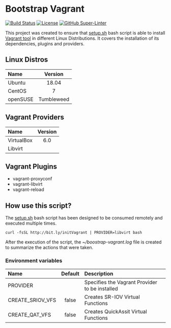 # Bootstrap Vagrant
[![Build Status](https://travis-ci.org/electrocucaracha/bootstrap-vagrant.png)](https://travis-ci.org/electrocucaracha/bootstrap-vagrant)
[![License](https://img.shields.io/badge/License-Apache%202.0-blue.svg)](https://opensource.org/licenses/Apache-2.0)
[![GitHub Super-Linter](https://github.com/electrocucaracha/bootstrap-vagrant/workflows/Lint%20Code%20Base/badge.svg)](https://github.com/marketplace/actions/super-linter)

This project was created to ensure that [setup.sh](setup.sh)
bash script is able to install [Vagrant tool][1] in different Linux
Distributions. It covers the installation of its dependencies, plugins
and providers.

## Linux Distros

| Name       | Version    |
|:-----------|:----------:|
| Ubuntu     | 18.04      |
| CentOS     | 7          |
| openSUSE   | Tumbleweed |

## Vagrant Providers

| Name       | Version |
|:-----------|:-------:|
| VirtualBox | 6.0     |
| Libvirt    |         |

## Vagrant Plugins

* vagrant-proxyconf
* vagrant-libvirt
* vagrant-reload

## How use this script?

The [setup.sh](setup.sh) bash script has been designed to be consumed
remotely and executed multiple times.

    curl -fsSL http://bit.ly/initVagrant | PROVIDER=libvirt bash

After the execution of the script, the *~/boostrap-vagrant.log* file
is created to summarize the actions that were taken.

### Environment variables

| Name                   | Default | Description                                         |
|:-----------------------|:-------:|:----------------------------------------------------|
| PROVIDER               |         | Specifies the Vagrant Provider to be installed      |
| CREATE_SRIOV_VFS       | false   | Creates SR-IOV Virtual Functions                    |
| CREATE_QAT_VFS         | false   | Creates QuickAssit Virtual Functions                |

[1]: https://www.vagrantup.com/
